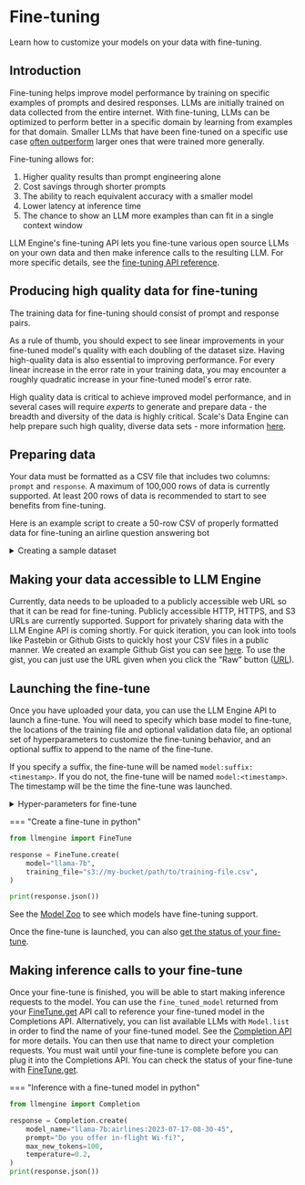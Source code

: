 # Fine-tuning

Learn how to customize your models on your data with fine-tuning.

## Introduction

Fine-tuning helps improve model performance by training on specific examples of prompts and desired responses. LLMs are initially trained on data collected from the entire internet. With fine-tuning, LLMs can be optimized to perform better in a specific domain by learning from examples for that domain. Smaller LLMs that have been fine-tuned on a specific use case [often outperform](https://arxiv.org/abs/2305.15334) larger ones that were trained more generally.

Fine-tuning allows for:

1. Higher quality results than prompt engineering alone
2. Cost savings through shorter prompts
3. The ability to reach equivalent accuracy with a smaller model
4. Lower latency at inference time
5. The chance to show an LLM more examples than can fit in a single context window

LLM Engine's fine-tuning API lets you fine-tune various open source LLMs on your own data and then make inference calls to the resulting LLM. For more specific details, see the [fine-tuning API reference](../../api/python_client/#llmengine.FineTune).

## Producing high quality data for fine-tuning

The training data for fine-tuning should consist of prompt and response pairs.

As a rule of thumb, you should expect to see linear improvements in your fine-tuned model's quality with each doubling of the dataset size. Having high-quality data is also essential to improving performance. For every linear increase in the error rate in your training data, you may encounter a roughly quadratic increase in your fine-tuned model's error rate.

High quality data is critical to achieve improved model performance, and in several cases will require _experts_ to 
generate and prepare data - the breadth and diversity of the data is highly critical. Scale's Data Engine can help 
prepare such high quality, diverse data sets - more information [here](https://scale.com/rlhf).

## Preparing data
Your data must be formatted as a CSV file that includes two columns: `prompt` and `response`. A maximum of 100,000 rows of data is currently supported. At least 200 rows of data is recommended to start to see benefits from fine-tuning.

Here is an example script to create a 50-row CSV of properly formatted data for fine-tuning an airline question answering bot


<details>
<summary>Creating a sample dataset</summary>

```python
import csv

# Define data
data = [
    ("What is your policy on carry-on luggage?", "Our policy allows each passenger to bring one piece of carry-on luggage and one personal item such as a purse or briefcase. The maximum size for carry-on luggage is 22 x 14 x 9 inches."),
    ("How can I change my flight?", "You can change your flight through our website or mobile app. Go to 'Manage my booking' section, enter your booking reference and last name, then follow the prompts to change your flight."),
    ("What meals are available on my flight?", "We offer a variety of meals depending on the flight's duration and route. These can range from snacks and light refreshments to full-course meals on long-haul flights. Specific meal options can be viewed during the booking process."),
    ("How early should I arrive at the airport before my flight?", "We recommend arriving at least two hours before domestic flights and three hours before international flights."),
    ("Can I select my seat in advance?", "Yes, you can select your seat during the booking process or afterwards via the 'Manage my booking' section on our website or mobile app."),
    ("What should I do if my luggage is lost?", "If your luggage is lost, please report this immediately at our 'Lost and Found' counter at the airport. We will assist you in tracking your luggage."),
    ("Do you offer special assistance for passengers with disabilities?", "Yes, we offer special assistance for passengers with disabilities. Please notify us of your needs at least 48 hours prior to your flight."),
    ("Can I bring my pet on the flight?", "Yes, we allow small pets in the cabin, and larger pets in the cargo hold. Please check our pet policy for more details."),
    ("What is your policy on flight cancellations?", "In case of flight cancellations, we aim to notify passengers as early as possible and offer either a refund or a rebooking on the next available flight."),
    ("Can I get a refund if I cancel my flight?", "Refunds depend on the type of ticket purchased. Please check our cancellation policy for details. Non-refundable tickets, however, are typically not eligible for refunds unless due to extraordinary circumstances."),
    ("How can I check-in for my flight?", "You can check-in for your flight either online, through our mobile app, or at the airport. Online and mobile app check-in opens 24 hours before departure and closes 90 minutes before."),
    ("Do you offer free meals on your flights?", "Yes, we serve free meals on all long-haul flights. For short-haul flights, we offer a complimentary drink and snack. Special meal requests should be made at least 48 hours before departure."),
    ("Can I use my electronic devices during the flight?", "Small electronic devices can be used throughout the flight in flight mode. Larger devices like laptops may be used above 10,000 feet."),
    ("How much baggage can I check-in?", "The checked baggage allowance depends on the class of travel and route. The details would be mentioned on your ticket, or you can check on our website."),
    ("How can I request for a wheelchair?", "To request a wheelchair or any other special assistance, please call our customer service at least 48 hours before your flight."),
    ("Do I get a discount for group bookings?", "Yes, we offer discounts on group bookings of 10 or more passengers. Please contact our group bookings team for more information."),
    ("Do you offer Wi-fi on your flights?", "Yes, we offer complimentary Wi-fi on select flights. You can check the availability during the booking process."),
    ("What is the minimum connecting time between flights?", "The minimum connecting time varies depending on the airport and whether your flight is international or domestic. Generally, it's recommended to allow at least 45-60 minutes for domestic connections and 60-120 minutes for international."),
    ("Do you offer duty-free shopping on international flights?", "Yes, we have a selection of duty-free items that you can pre-order on our website or purchase onboard on international flights."),
    ("Can I upgrade my ticket to business class?", "Yes, you can upgrade your ticket through the 'Manage my booking' section on our website or by contacting our customer service. The availability and costs depend on the specific flight."),
    ("Can unaccompanied minors travel on your flights?", "Yes, we do accommodate unaccompanied minors on our flights, with special services to ensure their safety and comfort. Please contact our customer service for more details."),
    ("What amenities do you provide in business class?", "In business class, you will enjoy additional legroom, reclining seats, premium meals, priority boarding and disembarkation, access to our business lounge, extra baggage allowance, and personalized service."),
    ("How much does extra baggage cost?", "Extra baggage costs vary based on flight route and the weight of the baggage. Please refer to our 'Extra Baggage' section on the website for specific rates."),
    ("Are there any specific rules for carrying liquids in carry-on?", "Yes, liquids carried in your hand luggage must be in containers of 100 ml or less and they should all fit into a single, transparent, resealable plastic bag of 20 cm x 20 cm."),
    ("What if I have a medical condition that requires special assistance during the flight?", "We aim to make the flight comfortable for all passengers. If you have a medical condition that may require special assistance, please contact our ‘special services’ team 48 hours before your flight."),
    ("What in-flight entertainment options are available?", "We offer a range of in-flight entertainment options including a selection of movies, TV shows, music, and games, available on your personal seat-back screen."),
    ("What types of payment methods do you accept?", "We accept credit/debit cards, PayPal, bank transfers, and various other forms of payment. The available options may vary depending on the country of departure."),
    ("How can I earn and redeem frequent flyer miles?", "You can earn miles for every journey you take with us or our partner airlines. These miles can be redeemed for flight tickets, upgrades, or various other benefits. To earn and redeem miles, you need to join our frequent flyer program."),
    ("Can I bring a stroller for my baby?", "Yes, you can bring a stroller for your baby. It can be checked in for free and will normally be given back to you at the aircraft door upon arrival."),
    ("What age does my child have to be to qualify as an unaccompanied minor?", "Children aged between 5 and 12 years who are traveling alone are considered unaccompanied minors. Our team provides special care for these children from departure to arrival."),
    ("What documents do I need to travel internationally?", "For international travel, you need a valid passport and may also require visas, depending on your destination and your country of residence. It's important to check the specific requirements before you travel."),
    ("What happens if I miss my flight?", "If you miss your flight, please contact our customer service immediately. Depending on the circumstances, you may be able to rebook on a later flight, but additional fees may apply."),
    ("Can I travel with my musical instrument?", "Yes, small musical instruments can be brought on board as your one carry-on item. Larger instruments must be transported in the cargo, or if small enough, a seat may be purchased for them."),
    ("Do you offer discounts for children or infants?", "Yes, children aged 2-11 traveling with an adult usually receive a discount on the fare. Infants under the age of 2 who do not occupy a seat can travel for a reduced fare or sometimes for free."),
    ("Is smoking allowed on your flights?", "No, all our flights are non-smoking for the comfort and safety of all passengers."),
    ("Do you have family seating?", "Yes, we offer the option to seat families together. You can select seats during booking or afterwards through the 'Manage my booking' section on the website."),
    ("Is there any discount for senior citizens?", "Some flights may offer a discount for senior citizens. Please check our website or contact customer service for accurate information."),
    ("What items are prohibited on your flights?", "Prohibited items include, but are not limited to, sharp objects, firearms, explosive materials, and certain chemicals. You can find a comprehensive list on our website under the 'Security Regulations' section."),
    ("Can I purchase a ticket for someone else?", "Yes, you can purchase a ticket for someone else. You'll need their correct name as it appears on their government-issued ID, and their correct travel dates."),
    ("What is the process for lost and found items on the plane?", "If you realize you forgot an item on the plane, report it as soon as possible to our lost and found counter. We will make every effort to locate and return your item."),
    ("Can I request a special meal?", "Yes, we offer a variety of special meals to accommodate dietary restrictions. Please request your preferred meal at least 48 hours prior to your flight."),
    ("Is there a weight limit for checked baggage?", "Yes, luggage weight limits depend on your ticket class and route. You can find the details on your ticket or by visiting our website."),
    ("Can I bring my sports equipment?", "Yes, certain types of sports equipment can be carried either as or in addition to your permitted baggage. Some equipment may require additional fees. It's best to check our policy on our website or contact us directly."),
    ("Do I need a visa to travel to certain countries?", "Yes, visa requirements depend on the country you are visiting and your nationality. We advise checking with the relevant embassy or consulate prior to travel."),
    ("How can I add extra baggage to my booking?", "You can add extra baggage to your booking through the 'Manage my booking' section on our website or by contacting our customer services."),
    ("Can I check-in at the airport?", "Yes, you can choose to check-in at the airport. However, we also offer online and mobile check-in, which may save you time."),
    ("How do I know if my flight is delayed or cancelled?", "In case of any changes to your flight, we will attempt to notify all passengers using the contact information given at the time of booking. You can also check your flight status on our website."),
    ("What is your policy on pregnant passengers?", "Pregnant passengers can travel up to the end of the 36th week for single pregnancies, and the end of the 32nd week for multiple pregnancies. We recommend consulting your doctor before any air travel."),
    ("Can children travel alone?", "Yes, children age 5 to 12 can travel alone as unaccompanied minors. We provide special care for these seats. Please contact our customer service for more information."),
    ("How can I pay for my booking?", "You can pay for your booking using a variety of methods including credit and debit cards, PayPal, or bank transfers. The options may vary depending on the country of departure."),
]

# Write data to a CSV file
with open('customer_service_data.csv', 'w', newline='') as file:
    writer = csv.writer(file)
    writer.writerow(["prompt", "response"])
    writer.writerows(data)
```
</details>

## Making your data accessible to LLM Engine
Currently, data needs to be uploaded to a publicly accessible web URL so that it can be read for fine-tuning. Publicly accessible HTTP, HTTPS, and S3 URLs are currently supported. Support for privately sharing data with the LLM Engine API is coming shortly. For quick iteration, you can look into tools like Pastebin or Github Gists to quickly host your CSV files in a public manner. We created an example Github Gist you can see [here](https://gist.github.com/tigss/7cec73251a37de72756a3b15eace9965). To use the gist, you can just use the URL given when you click the “Raw” button ([URL](https://gist.githubusercontent.com/tigss/7cec73251a37de72756a3b15eace9965/raw/85d9742890e1e6b0c06468507292893b820c13c9/llm_sample_data.csv)).

## Launching the fine-tune
Once you have uploaded your data, you can use the LLM Engine API to launch a fine-tune. You will 
need to specify which base model to fine-tune, the locations of the training file and optional 
validation data file, an optional set of hyperparameters to customize the fine-tuning behavior, 
and an optional suffix to append to the name of the fine-tune.

If you specify a suffix, the fine-tune will be named `model:suffix:<timestamp>`. If you do not, 
the fine-tune will be named `model:<timestamp>`. The timestamp will be the time the fine-tune was 
launched.

<details>
<summary>Hyper-parameters for fine-tune</summary>

* `lr`: Peak learning rate used during fine-tuning. It decays with a cosine schedule afterward. (Default: 2e-5)
* `warmup_ratio`: Ratio of training steps used for learning rate warmup. (Default: 0.03)
* `epochs`: Number of fine-tuning epochs. (Default: 5)
* `weight_decay`: Regularization penalty applied to learned weights. (Default: 0.001)
* `max_seq_length`: Maximum number of tokens per sequence in the dataset. (Default: 1024)
</details>

=== "Create a fine-tune in python" 

```python
from llmengine import FineTune

response = FineTune.create(
    model="llama-7b",
    training_file="s3://my-bucket/path/to/training-file.csv",
)

print(response.json())
```

See the [Model Zoo](../../model_zoo) to see which models have fine-tuning support.

Once the fine-tune is launched, you can also [get the status of your fine-tune](../../api/python_client/#llmengine.fine_tuning.FineTune.get).

## Making inference calls to your fine-tune

Once your fine-tune is finished, you will be able to start making inference requests to the 
model. You can use the `fine_tuned_model` returned from your 
[FineTune.get](../../api/python_client/#llmengine.fine_tuning.FineTune.get)
API call to reference your fine-tuned model in the Completions API. Alternatively, you can list 
available LLMs with `Model.list` in order to find the name of your fine-tuned model. See the 
[Completion API](../../api/python_client/#llmengine.Completion) for more details. You can then 
use that name to direct your completion requests.  You must wait until your fine-tune is complete 
before you can plug it into the Completions API. You can check the status of your fine-tune with 
[FineTune.get](../../api/python_client/#llmengine.fine_tuning.FineTune.get).

=== "Inference with a fine-tuned model in python"

```python
from llmengine import Completion

response = Completion.create(
    model_name="llama-7b:airlines:2023-07-17-08-30-45",
    prompt="Do you offer in-flight Wi-fi?",
    max_new_tokens=100,
    temperature=0.2,
)
print(response.json())
```
